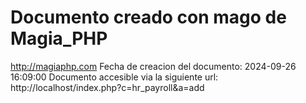 # Documento creado con mago de Magia_PHP 
http://magiaphp.com 
Fecha de creacion del documento: 2024-09-26 16:09:00 
Documento accesible via la siguiente url:  
http://localhost/index.php?c=hr_payroll&a=add 

